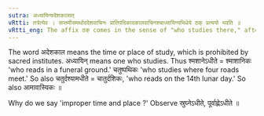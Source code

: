 ```yaml
---
sutra: अध्यायिन्यदेशकालात्
vRtti: तत्रेत्येव । सप्तमीसमर्थाददेशवाचिनः प्रातिपदिकादकालवाचिनश्चाध्यायिन्यभिधेये ठक् प्रत्ययो भवति ॥
vRtti_eng: The affix ठक् comes in the sense of "who studies there," after a word in the 7th case in construction, denoting an improper place or time.
---
```

The word अदेशकाल means the time or place of study, which is prohibited by sacred institutes. अध्यायिन् means one who studies. Thus श्मशानेऽधीते = श्माशानिकः 'who reads in a funeral ground.' चतुष्पथिकः 'who studies where four roads meet.' So also चतुर्दश्यामधीते = चातुर्दशिकः, 'who reads on the 14th lunar day.' So also आमावास्यिकः ॥

Why do we say 'improper time and place ?' Observe स्रुघ्नेऽधीते, पूर्वाह्णेऽधीते ॥

